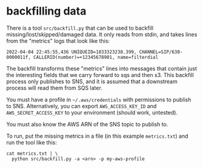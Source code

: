 
# backfilling data

There is a tool `src/backfill.py` that can be used to backfill
missing/lost/skipped/damaged data. It only reads from stdin,
and takes lines from the "metrics" logs that look like this:

```
2022-04-04 22:45:55,436 UNIQUEID=1833323238.399, CHANNEL=SIP/630-0000011f, CALLERID(number)=+12345678901, name=filterdial
```

The backfill transforms these "metrics" lines into messages that contain
just the interesting fields that we carry forward to sqs and then s3.
This backfill process only publishes to SNS, and it is assumed that a
downstream process will read them from SQS later.

You must have a profile in `~/.aws/credentials` with permissions to
publish to SNS. Alternatively, you can export `AWS_ACCESS_KEY_ID` and
`AWS_SECRET_ACCESS_KEY` to your environment (should work, untested).

You must also know the AWS ARN of the SNS topic to publish to.

To run, put the missing metrics in a file (in this example `metrics.txt`)
and run the tool like this:

```
cat metrics.txt | \
  python src/backfill.py -a <arn> -p my-aws-profile
```
